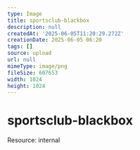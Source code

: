 ```yaml
---
type: Image
title: sportsclub-blackbox
description: null
createdAt: '2025-06-05T11:20:29.272Z'
creationDate: 2025-06-05 06:20
tags: []
source: upload
url: null
mimeType: image/png
fileSize: 607653
width: 1024
height: 1024
---
```


# sportsclub-blackbox


Resource: internal


